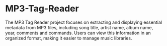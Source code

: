 # MP3-Tag-Reader
The MP3 Tag Reader project focuses on extracting and displaying essential metadata from MP3 files, including song title, artist name, album name, year, comments and commands. Users can view this information in an organized format, making it easier to manage music libraries. 

